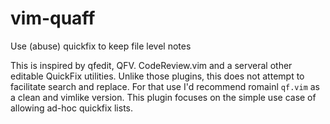 # vim-quaff
Use (abuse) quickfix to keep file level notes

This is inspired by qfedit, QFV. CodeReview.vim and a serveral other editable QuickFix utilities.
Unlike those plugins, this does not attempt to facilitate search and replace.
For that use I'd recommend romainl ``qf.vim`` as a clean and vimlike version.
This plugin focuses on the simple use case of allowing ad-hoc quickfix lists.

